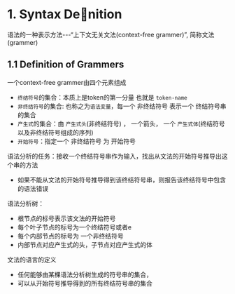 # 1. Syntax Denition

语法的一种表示方法---“上下文无关文法(context-free grammer)”, 简称文法(grammer)

## 1.1 Definition of Grammers

一个context-free grammer由四个元素组成

- `终结符号`的集合：本质上是token的第一分量 也就是 `token-name`
- `非终结符号`的集合: 也称之为`语法变量`，每一个 非终结符号 表示一个 终结符号串 的集合
- `产生式`的集合：由 `产生式头`(非终结符号) ， 一个箭头， 一个 `产生式体`(终结符号以及非终结符号组成的序列)
- `开始符号`：指定一个 非终结符号 为 开始符号



语法分析的任务：接收一个终结符号串作为输入，找出从文法的开始符号推导出这个串的方法

- 如果不能从文法的开始符号推导得到该终结符号串，则报告该终结符号中包含的语法错误

语法分析树：

- 根节点的标号表示该文法的开始符号
- 每个叶子节点的标号为一个终结符号或者e
- 每个内部节点的标号为 一个非终结符号
- 内部节点对应产生式的头，子节点对应产生式的体

文法的语言的定义

- 任何能够由某棵语法分析树生成的符号串的集合，
- 可以从开始符号推导得到的所有终结符号串的集合
